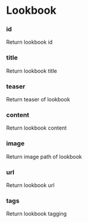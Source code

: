 # Lookbook

### id

Return lookbook id



### title

Return lookbook title



### teaser

Return teaser of lookbook



### content

Return lookbook content



### image

Return image path of lookbook



### url

Return lookbook url



### tags

Return lookbook tagging

